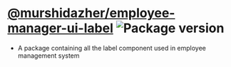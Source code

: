 # [@murshidazher/employee-manager-ui-label](https://github.com/murshidazher/employee-manager-ui/tree/main/packages/label) ![Package version](https://img.shields.io/github/package-json/v/murshidazher/employee-manager-ui?filename=packages%2Flabelui%2Fpackage.json\&label=%20\&color=0080FF)

- A package containing all the label component used in employee management system
